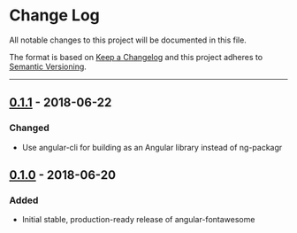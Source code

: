 # Change Log
All notable changes to this project will be documented in this file.

The format is based on [Keep a Changelog](http://keepachangelog.com/) and this project adheres to [Semantic Versioning](http://semver.org/).

---

## [0.1.1](https://github.com/FortAwesome/angular-fontawesome/releases/tag/0.1.1) - 2018-06-22

### Changed
* Use angular-cli for building as an Angular library instead of ng-packagr

## [0.1.0](https://github.com/FortAwesome/angular-fontawesome/releases/tag/0.1.0) - 2018-06-20

### Added
* Initial stable, production-ready release of angular-fontawesome
